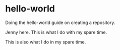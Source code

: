 # hello-world
Doing the hello-world guide on creating a repository.

Jenny here. This is what I do with my spare time.

This is also what I do in my spare time.
